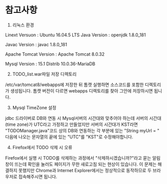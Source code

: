# 참고사항
1. 리눅스 환경

Linext Versuon : Ubuntu 16.04.5 LTS
Java Version : openjdk 1.8.0_181

Javac Version : javac 1.8.0_181

Apache Tomcat Version : Apache Tomcat 8.0.32

Mysql Version : 15.1 Distrib 10.0.36-MariaDB

2. TODO_list.war파일 저장 디렉토리

/etc/var/tomcat8/webapps에 저장한 뒤 톰캣 실행하면 소스코드를 포함한 디렉토리가 생성됩니다. 톰캣 버전이 다르면 webapps 디렉토리를 찾아 그안에 저장하시면 됩니다.

3. Mysql TimeZone 설정

jdbc 드라이버로 DB와 연동 시 Mysql서버의 시간대와 맞추어야 하는데 서버의 시간대(time zone)가 UTC라고 가정하고 만들었지만 서버의 시간대가 KST라면 "TODOManager.java"코드 상의 DB와 연동하는 각 부분에 있는 "String myUrl = " 다음에 나오는 문자열의 끝에 있는 "UTC"를 "KST"로 수정해야합니다.


4. Firefox에서 TODO 삭제 시 오류

Firefox에서 실행 시 TODO를 삭제하는 과정에서 "삭제하시겠습니까?"라고 묻는 알림 창이 뜨는데 확인을 눌러도 페이지가 무한 새로고침 되는 현상이 있습니다. 이 문제는 해결하지 못했지만 Chrome과 Internet Explorer에서는 정상적으로 동작하므로 두 브라우저로 접속해주시면 됩니다.
